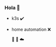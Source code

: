 ### Hola 👋

- k3s :heavy_check_mark: 
- home automation  :x:


  :thought_balloon:  :thought_balloon:  :cloud:
 
 
 
<!--
**lu4t/lu4t** is a ✨ _special_ ✨ repository because its `README.md` (this file) appears on your GitHub profile.

Here are some ideas to get you started:

- 🔭 I’m currently working on ...
- 🌱 I’m currently learning ...
- 👯 I’m looking to collaborate on ...
- 🤔 I’m looking for help with ...
- 💬 Ask me about ...
- 📫 How to reach me: ...
- 😄 Pronouns: ...
- ⚡ Fun fact: ...
-->
